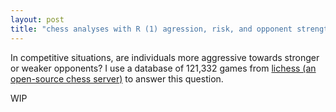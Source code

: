 ```yaml
---
layout: post
title: "chess analyses with R (1) agression, risk, and opponent strength"
---
```


In competitive situations, are individuals more aggressive towards stronger or weaker opponents? I use a database of 121,332 games from [lichess (an open-source chess server)](http://www.lichess.org) to answer this question.

WIP
